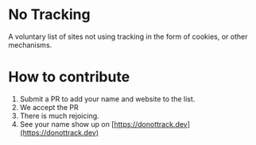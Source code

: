 # No Tracking
A voluntary list of sites not using tracking in the form of cookies, or other mechanisms. 

# How to contribute

1. Submit a PR to add your name and website to the list. 
2. We accept the PR
3. There is much rejoicing. 
4. See your name show up on [https://donottrack.dev](https://donottrack.dev)
